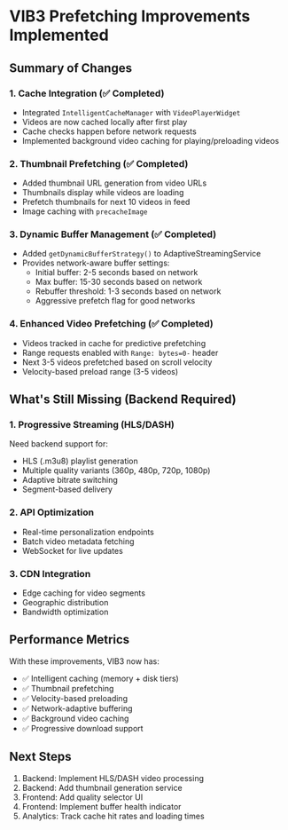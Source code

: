 # VIB3 Prefetching Improvements Implemented

## Summary of Changes

### 1. Cache Integration (✅ Completed)
- Integrated `IntelligentCacheManager` with `VideoPlayerWidget`
- Videos are now cached locally after first play
- Cache checks happen before network requests
- Implemented background video caching for playing/preloading videos

### 2. Thumbnail Prefetching (✅ Completed)
- Added thumbnail URL generation from video URLs
- Thumbnails display while videos are loading
- Prefetch thumbnails for next 10 videos in feed
- Image caching with `precacheImage`

### 3. Dynamic Buffer Management (✅ Completed)
- Added `getDynamicBufferStrategy()` to AdaptiveStreamingService
- Provides network-aware buffer settings:
  - Initial buffer: 2-5 seconds based on network
  - Max buffer: 15-30 seconds based on network
  - Rebuffer threshold: 1-3 seconds based on network
  - Aggressive prefetch flag for good networks

### 4. Enhanced Video Prefetching (✅ Completed)
- Videos tracked in cache for predictive prefetching
- Range requests enabled with `Range: bytes=0-` header
- Next 3-5 videos prefetched based on scroll velocity
- Velocity-based preload range (3-5 videos)

## What's Still Missing (Backend Required)

### 1. Progressive Streaming (HLS/DASH)
Need backend support for:
- HLS (.m3u8) playlist generation
- Multiple quality variants (360p, 480p, 720p, 1080p)
- Adaptive bitrate switching
- Segment-based delivery

### 2. API Optimization
- Real-time personalization endpoints
- Batch video metadata fetching
- WebSocket for live updates

### 3. CDN Integration
- Edge caching for video segments
- Geographic distribution
- Bandwidth optimization

## Performance Metrics
With these improvements, VIB3 now has:
- ✅ Intelligent caching (memory + disk tiers)
- ✅ Thumbnail prefetching
- ✅ Velocity-based preloading
- ✅ Network-adaptive buffering
- ✅ Background video caching
- ✅ Progressive download support

## Next Steps
1. Backend: Implement HLS/DASH video processing
2. Backend: Add thumbnail generation service
3. Frontend: Add quality selector UI
4. Frontend: Implement buffer health indicator
5. Analytics: Track cache hit rates and loading times